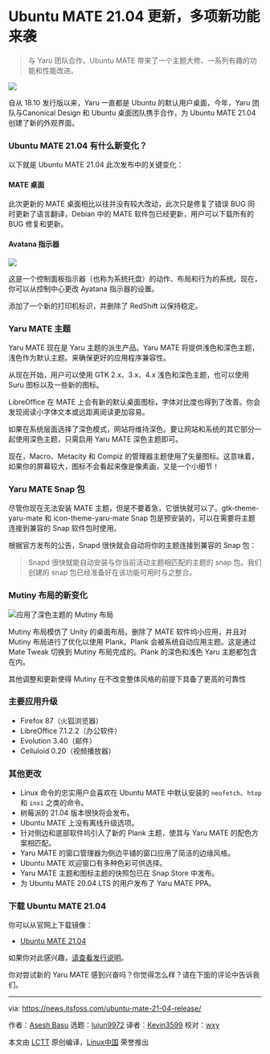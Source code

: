 [#]: subject: (What’s New in Ubuntu MATE 21.04)
[#]: via: (https://news.itsfoss.com/ubuntu-mate-21-04-release/)
[#]: author: (Asesh Basu https://news.itsfoss.com/author/asesh/)
[#]: collector: (lujun9972)
[#]: translator: (Kevin3599)
[#]: reviewer: (wxy)
[#]: publisher: (wxy)
[#]: url: (https://linux.cn/article-13349-1.html)

Ubuntu MATE 21.04 更新，多项新功能来袭
======

> 与 Yaru 团队合作，Ubuntu MATE 带来了一个主题大修、一系列有趣的功能和性能改进。

![](https://i0.wp.com/news.itsfoss.com/wp-content/uploads/2021/04/ubuntu-21-04-mate-release.png?w=1200&ssl=1)

自从 18.10 发行版以来，Yaru 一直都是 Ubuntu 的默认用户桌面，今年，Yaru 团队与Canonical Design 和 Ubuntu 桌面团队携手合作，为 Ubuntu MATE 21.04 创建了新的外观界面。

### Ubuntu MATE 21.04 有什么新变化？

以下就是 Ubuntu MATE 21.04 此次发布中的关键变化：

#### MATE 桌面

此次更新的 MATE 桌面相比以往并没有较大改动，此次只是修复了错误 BUG 同时更新了语言翻译，Debian 中的 MATE 软件包已经更新，用户可以下载所有的 BUG 修复和更新。

#### Avatana 指示器

![][1]

这是一个控制面板指示器（也称为系统托盘）的动作、布局和行为的系统。现在，你可以从控制中心更改 Ayatana 指示器的设置。

添加了一个新的打印机标识，并删除了 RedShift 以保持稳定。

### Yaru MATE 主题

Yaru MATE 现在是 Yaru 主题的派生产品。Yaru MATE 将提供浅色和深色主题，浅色作为默认主题。来确保更好的应用程序兼容性。

从现在开始，用户可以使用 GTK 2.x、3.x、4.x 浅色和深色主题，也可以使用 Suru 图标以及一些新的图标。

LibreOffice 在 MATE 上会有新的默认桌面图标，字体对比度也得到了改善。你会发现阅读小字体文本或远距离阅读更加容易。

如果在系统层面选择了深色模式，网站将维持深色。要让网站和系统的其它部分一起使用深色主题，只需启用 Yaru MATE 深色主题即可。

现在，Macro、Metacity 和 Compiz 的管理器主题使用了矢量图标。这意味着，如果你的屏幕较大，图标不会看起来像是像素画，又是一个小细节！

### Yaru MATE Snap 包

尽管你现在无法安装 MATE 主题，但是不要着急，它很快就可以了。gtk-theme-yaru-mate 和 icon-theme-yaru-mate Snap 包是预安装的，可以在需要将主题连接到兼容的 Snap 软件包时使用。

根据官方发布的公告，Snapd 很快就会自动将你的主题连接到兼容的 Snap 包：

> Snapd 很快就能自动安装与你当前活动主题相匹配的主题的 snap 包。我们创建的 snap 包已经准备好在该功能可用时与之整合。

### Mutiny 布局的新变化

![应用了深色主题的 Mutiny 布局][2]

Mutiny 布局模仿了 Unity 的桌面布局。删除了 MATE 软件坞小应用，并且对 Mutiny 布局进行了优化以使用 Plank。Plank 会被系统自动应用主题。这是通过 Mate Tweak 切换到 Mutiny 布局完成的。Plank 的深色和浅色 Yaru 主题都包含在内。

其他调整和更新使得 Mutiny 在不改变整体风格的前提下具备了更高的可靠性

### 主要应用升级

  * Firefox 87（火狐浏览器）
  * LibreOffice 7.1.2.2（办公软件）
  * Evolution 3.40（邮件）
  * Celluloid 0.20（视频播放器）

### 其他更改

  * Linux 命令的忠实用户会喜欢在 Ubuntu MATE 中默认安装的 `neofetch`、`htop` 和 `inxi` 之类的命令。
  * 树莓派的 21.04 版本很快将会发布。
  * Ubuntu MATE 上没有离线升级选项。
  * 针对侧边和底部软件坞引入了新的 Plank 主题，使其与 Yaru MATE 的配色方案相匹配。
  * Yaru MATE 的窗口管理器为侧边平铺的窗口应用了简洁的边缘风格。
  * Ubuntu MATE 欢迎窗口有多种色彩可供选择。
  * Yaru MATE 主题和图标主题的快照包已在 Snap Store 中发布。
  * 为 Ubuntu MATE 20.04 LTS 的用户发布了 Yaru MATE PPA。

### 下载 Ubuntu MATE 21.04

你可以从官网上下载镜像：

- [Ubuntu MATE 21.04][3]

如果你对此感兴趣，[请查看发行说明][4]。

你对尝试新的 Yaru MATE 感到兴奋吗？你觉得怎么样？请在下面的评论中告诉我们。

--------------------------------------------------------------------------------

via: https://news.itsfoss.com/ubuntu-mate-21-04-release/

作者：[Asesh Basu][a]
选题：[lujun9972][b]
译者：[Kevin3599](https://github.com/Kevin3599)
校对：[wxy](https://github.com/wxy)

本文由 [LCTT](https://github.com/LCTT/TranslateProject) 原创编译，[Linux中国](https://linux.cn/) 荣誉推出

[a]: https://news.itsfoss.com/author/asesh/
[b]: https://github.com/lujun9972
[1]: https://i0.wp.com/news.itsfoss.com/wp-content/uploads/2021/04/yaru-mate-mutiny-dark.jpg?resize=1568%2C882&ssl=1
[2]: https://i0.wp.com/news.itsfoss.com/wp-content/uploads/2021/04/yaru-mate-mutiny-dark.jpg?resize=1568%2C882&ssl=1
[3]: https://ubuntu-mate.org/download/
[4]: https://discourse.ubuntu.com/t/hirsute-hippo-release-notes/19221